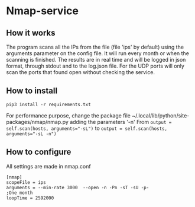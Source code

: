 # Nmap-service

## How it works

The program scans all the IPs from the file (file 'ips' by default) using the arguments parameter on the config file.
It will run every month or when the scanning is finished.
The results are in real time and will be logged in json format, through stdout and to the log.json file.
For the UDP ports will only scan the ports that found open without checking the service.


## How to install
`pip3 install -r requirements.txt`

For performance purpose, change the package file ~/.local/lib/python<version>/site-packages/nmap/nmap.py adding the parameters '-n'
From `output = self.scan(hosts, arguments="-sL")` to `output = self.scan(hosts, arguments="-sL -n")`

## How to configure
All settings are made in nmap.conf

```
[nmap]
scopeFile = ips
arguments = --min-rate 3000  --open -n -Pn -sT -sU -p-
;One month
loopTime = 2592000
```

